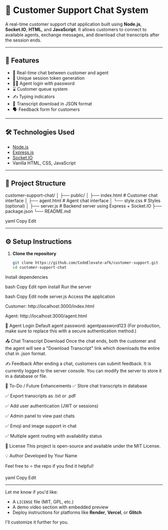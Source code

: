 # 💬 Customer Support Chat System

A real-time customer support chat application built using **Node.js**, **Socket.IO**, **HTML**, and **JavaScript**. It allows customers to connect to available agents, exchange messages, and download chat transcripts after the session ends.

---

## 🚀 Features

- 👥 Real-time chat between customer and agent
- 🪪 Unique session token generation
- 🧑‍💼 Agent login with password
- ⌛ Customer queue system
- ✍️ Typing indicators
- 📄 Transcript download in JSON format
- 🗣️ Feedback form for customers

---

## 🛠 Technologies Used

- [Node.js](https://nodejs.org/)
- [Express.js](https://expressjs.com/)
- [Socket.IO](https://socket.io/)
- Vanilla HTML, CSS, JavaScript

---

## 📂 Project Structure

customer-support-chat/
│
├── public/
│ ├── index.html # Customer chat interface
│ ├── agent.html # Agent chat interface
│ └── style.css # Styles (optional)
│
├── server.js # Backend server using Express + Socket.IO
├── package.json
└── README.md

yaml
Copy
Edit

---

## ⚙️ Setup Instructions

1. **Clone the repository**
   ```bash
   git clone https://github.com/CodeElevate-afk/customer-support.git
   cd customer-support-chat
Install dependencies

bash
Copy
Edit
npm install
Run the server

bash
Copy
Edit
node server.js
Access the application

Customer: http://localhost:3000/index.html

Agent: http://localhost:3000/agent.html

🔐 Agent Login
Default agent password: agentpassword123
(For production, make sure to replace this with a secure authentication method.)

📤 Chat Transcript Download
Once the chat ends, both the customer and the agent will see a "Download Transcript" link which downloads the entire chat in .json format.

✍️ Feedback
After ending a chat, customers can submit feedback. It is currently logged to the server console. You can modify the server to store it in a database or file.

📌 To-Do / Future Enhancements
✅ Store chat transcripts in database

✅ Export transcripts as .txt or .pdf

✅ Add user authentication (JWT or sessions)

✅ Admin panel to view past chats

✅ Emoji and image support in chat

✅ Multiple agent routing with availability status

📝 License
This project is open-source and available under the MIT License.

💡 Author
Developed by Your Name

Feel free to ⭐ the repo if you find it helpful!

yaml
Copy
Edit

---

Let me know if you'd like:
- A `LICENSE` file (MIT, GPL, etc.)
- A demo video section with embedded preview
- Deploy instructions for platforms like **Render**, **Vercel**, or **Glitch**

I'll customize it further for you.
